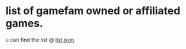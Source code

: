 # list of gamefam owned or affiliated games.
u can find the list @ [list.json](https://github.com/zyIenox/gamefam/blob/main/list.json)
